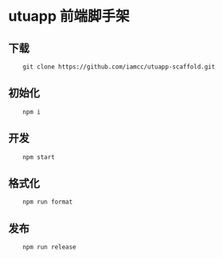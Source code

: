 # utuapp 前端脚手架
## 下载
```
	git clone https://github.com/iamcc/utuapp-scaffold.git
```
## 初始化
```
	npm i
```
## 开发
```
	npm start
```
## 格式化
```
    npm run format
```
## 发布
```
	npm run release
```
